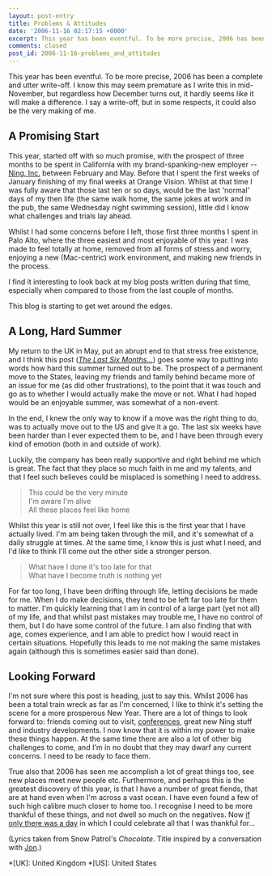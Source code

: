 ```yaml
---
layout: post-entry
title: Problems & Attitudes
date: '2006-11-16 02:17:15 +0000'
excerpt: This year has been eventful. To be more precise, 2006 has been a complete and utter write-off.
comments: closed
post_id: 2006-11-16-problems_and_attitudes
---
```

This year has been eventful. To be more precise, 2006 has been a complete and utter write-off. I know this may seem premature as I write this in mid-November, but regardless how December turns out, it hardly seems like it will make a difference. I say a write-off, but in some respects, it could also be the very making of me.

## A Promising Start
This year, started off with so much promise, with the prospect of three months to be spent in California with my brand-spanking-new employer -- [Ning, Inc.][1] between February and May. Before that I spent the first weeks of January finishing of my final weeks at Orange Vision. Whilst at that time I was fully aware that those last ten or so days, would be the last 'normal' days of my then life (the same walk home, the same jokes at work and in the pub, the same Wednesday night swimming session), little did I know what challenges and trials lay ahead.

Whilst I had some concerns before I left, those first three months I spent in Palo Alto, where the three easiest and most enjoyable of this year. I was made to feel totally at home, removed from all forms of stress and worry, enjoying a new (Mac-centric) work environment, and making new friends in the process.

I find it interesting to look back at my blog posts written during that time, especially when compared to those from the last couple of months.

This blog is starting to get wet around the edges.

## A Long, Hard Summer
My return to the UK in May, put an abrupt end to that stress free existence, and I think this post (<cite>[The Last Six Months...][2]</cite>) goes some way to putting into words how hard this summer turned out to be. The prospect of a permanent move to the States, leaving my friends and family behind became more of an issue for me (as did other frustrations), to the point that it was touch and go as to whether I would actually make the move or not. What I had hoped would be an enjoyable summer, was somewhat of a non-event.

In the end, I knew the only way to know if a move was the right thing to do, was to actually move out to the US and give it a go. The last six weeks have been harder than I ever expected them to be, and I have been through every kind of emotion (both in and outside of work).

Luckily, the company has been really supportive and right behind me which is great. The fact that they place so much faith in me and my talents, and that I feel such believes could be misplaced is something I need to address.

> This could be the very minute  
> I'm aware I'm alive  
> All these places feel like home

Whilst this year is still not over, I feel like this is the first year that I have actually lived. I'm am being taken through the mill, and it's somewhat of a daily struggle at times. At the same time, I know this is just what I need, and I'd like to think I'll come out the other side a stronger person.

> What have I done it's too late for that  
> What have I become truth is nothing yet

For far too long, I have been drifting through life, letting decisions be made for me. When I do make decisions, they tend to be left far too late for them to matter. I'm quickly learning that I am in control of a large part (yet not all) of my life, and that whilst past mistakes may trouble me, I have no control of them, but I do have some control of the future. I am also finding that with age, comes experience, and I am able to predict how I would react in certain situations. Hopefully this leads to me not making the same mistakes again (although this is sometimes easier said than done).

## Looking Forward
I'm not sure where this post is heading, just to say this. Whilst 2006 has been a total train wreck as far as I'm concerned, I like to think it's setting the scene for a more prosperous New Year. There are a lot of things to look forward to: friends coming out to visit, [conferences][3], great new Ning stuff and industry developments. I now know that it is within my power to make these things happen. At the same time there are also a lot of other big challenges to come, and I'm in no doubt that they may dwarf any current concerns. I need to be ready to face them.

True also that 2006 has seen me accomplish a lot of great things too, see new places meet new people etc. Furthermore, and perhaps this is the greatest discovery of this year, is that I have a number of great fiends, that are at hand even when I'm across a vast ocean. I have even found a few of such high calibre much closer to home too. I recognise I need to be more thankful of these things, and not dwell so much on the negatives. Now [if only there was a day][4] in which I could celebrate all that I was thankful for...

(Lyrics taken from Snow Patrol's <cite>Chocolate</cite>. Title inspired by a conversation with [Jon][5].)

[1]: http://www.ning.com/
[2]: /2006/09/the_last_six_months
[3]: http://sxsw.com/
[4]: http://en.wikipedia.org/wiki/Thanksgiving
[5]: http://roobottom.com/

*[UK]: United Kingdom
*[US]: United States